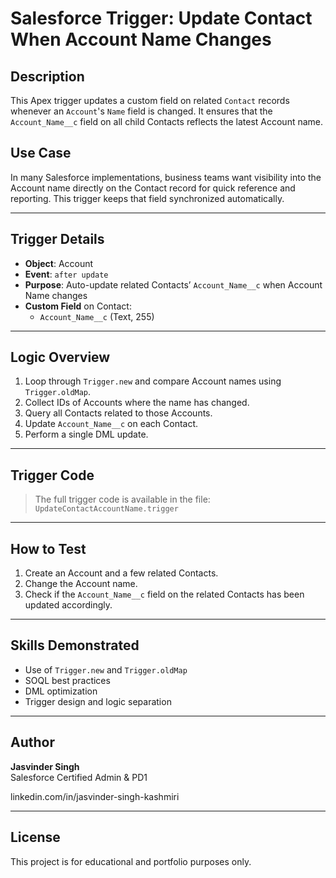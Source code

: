 # Salesforce Trigger: Update Contact When Account Name Changes

## Description

This Apex trigger updates a custom field on related `Contact` records whenever an `Account`'s `Name` field is changed. It ensures that the `Account_Name__c` field on all child Contacts reflects the latest Account name.

## Use Case

In many Salesforce implementations, business teams want visibility into the Account name directly on the Contact record for quick reference and reporting. This trigger keeps that field synchronized automatically.

---

## Trigger Details

- **Object**: Account  
- **Event**: `after update`  
- **Purpose**: Auto-update related Contacts’ `Account_Name__c` when Account Name changes  
- **Custom Field** on Contact:
  - `Account_Name__c` (Text, 255)

---

## Logic Overview

1. Loop through `Trigger.new` and compare Account names using `Trigger.oldMap`.
2. Collect IDs of Accounts where the name has changed.
3. Query all Contacts related to those Accounts.
4. Update `Account_Name__c` on each Contact.
5. Perform a single DML update.

---

## Trigger Code

> The full trigger code is available in the file:  
`UpdateContactAccountName.trigger`

---

## How to Test

1. Create an Account and a few related Contacts.
2. Change the Account name.
3. Check if the `Account_Name__c` field on the related Contacts has been updated accordingly.

---

## Skills Demonstrated

- Use of `Trigger.new` and `Trigger.oldMap`
- SOQL best practices
- DML optimization
- Trigger design and logic separation

---

## Author

**Jasvinder Singh**  
Salesforce Certified Admin & PD1 

linkedin.com/in/jasvinder-singh-kashmiri

---

## License

This project is for educational and portfolio purposes only.
